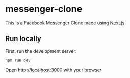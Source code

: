 # messenger-clone

This is a Facebook Messenger Clone made using [Next.js](https://nextjs.org/)

## Run locally

First, run the development server:

```bash
npm run dev
```

Open [http://localhost:3000](http://localhost:3000) with your browser
